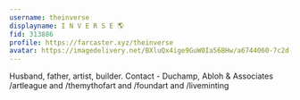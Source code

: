 ```yaml
---
username: theinverse
displayname: I N V E R S E 🌎
fid: 313886
profile: https://farcaster.xyz/theinverse
avatar: https://imagedelivery.net/BXluQx4ige9GuW0Ia56BHw/a6744060-7c2d-42ba-470f-1a973c6efd00/rectcrop3
---
```

Husband, father, artist, builder. Contact - Duchamp, Abloh & Associates /artleague and /themythofart and /foundart and /liveminting  
